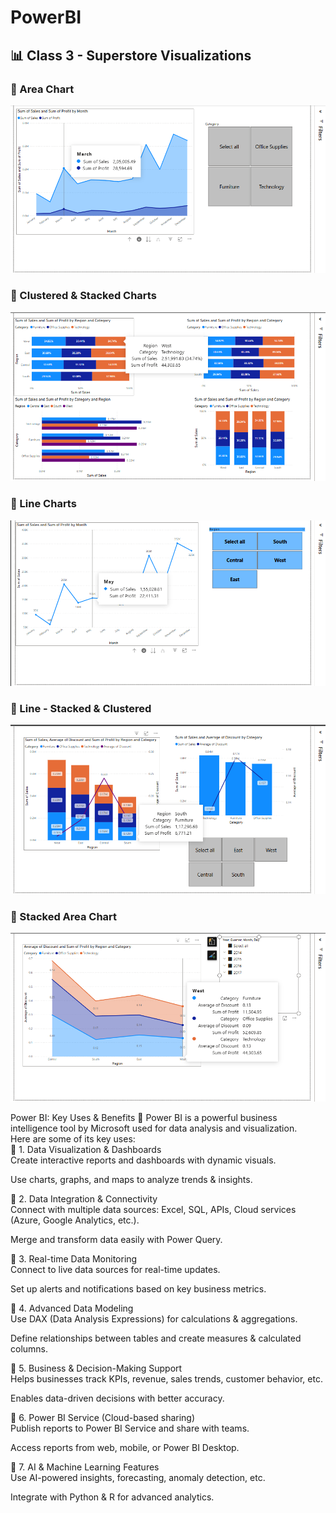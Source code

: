# PowerBI

## 📊 Class 3 - Superstore Visualizations

### 🔹 Area Chart
![Area Chart](./superstore_class3/AreaChart.png)

### 🔹 Clustered & Stacked Charts
![Clustered & Stacked Charts](./superstore_class3/Clusterd%20&%20Stacked%20Charts.png)

### 🔹 Line Charts
![Line Charts](./superstore_class3/Line%20Charts.png)

### 🔹 Line - Stacked & Clustered
![Line Stacked & Clustered](./superstore_class3/Line-Stacked%20&%20Line-Clustered.png)

### 🔹 Stacked Area Chart
![Stacked Area Chart](./superstore_class3/Stacked%20AreaChart.png)


Power BI: Key Uses &amp; Benefits 🚀 Power BI is a powerful business intelligence tool by Microsoft used for data analysis and visualization.</br>
Here are some of its key uses: </br>
🔹 1. Data Visualization & Dashboards</br>
Create interactive reports and dashboards with dynamic visuals.</br>

Use charts, graphs, and maps to analyze trends & insights.</br>

🔹 2. Data Integration & Connectivity</br>
Connect with multiple data sources: Excel, SQL, APIs, Cloud services (Azure, Google Analytics, etc.).</br>

Merge and transform data easily with Power Query.</br>

🔹 3. Real-time Data Monitoring</br>
Connect to live data sources for real-time updates.</br>

Set up alerts and notifications based on key business metrics.</br>

🔹 4. Advanced Data Modeling</br>
Use DAX (Data Analysis Expressions) for calculations & aggregations.</br>

Define relationships between tables and create measures & calculated columns.</br>

🔹 5. Business & Decision-Making Support</br>
Helps businesses track KPIs, revenue, sales trends, customer behavior, etc.</br>

Enables data-driven decisions with better accuracy.</br>

🔹 6. Power BI Service (Cloud-based sharing)</br>
Publish reports to Power BI Service and share with teams.</br>

Access reports from web, mobile, or Power BI Desktop.</br>

🔹 7. AI & Machine Learning Features</br>
Use AI-powered insights, forecasting, anomaly detection, etc.</br>

Integrate with Python & R for advanced analytics.</br>
